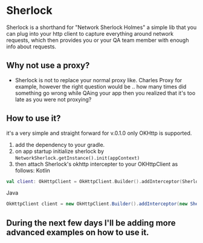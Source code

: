 # Sherlock
Sherlock is a shorthand for "Network Sherlock Holmes" a simple lib that you can plug into your http client to capture everything around network requests, which then provides you or your QA team member with enough info about requests.

## Why not use a proxy?
- Sherlock is not to replace your normal proxy like. Charles Proxy for example, however the right question would be .. how many times did something go wrong while QAing your app then you realized that it's too late as you were not proxying?
## How to use it?
it's a very simple and straight forward for v.0.1.0 only OKHttp is supported.
1. add the dependency to your gradle.
2. on app startup initialize sherlock by ``` NetworkSherlock.getInstance().init(appContext) ```
3. then attach Sherlock's okhttp intercepter to your OKHttpClient as follows:
Kotlin
```kotlin
val client: OkHttpClient = OkHttpClient.Builder().addInterceptor(SherlockOkHttpInterceptor()).build()
```
Java
```java
OkHttpClient client = new OkHttpClient.Builder().addInterceptor(new SherlockOkHttpInterceptor()).build()
```
## During the next few days I'll be adding more advanced examples on how to use it. 
